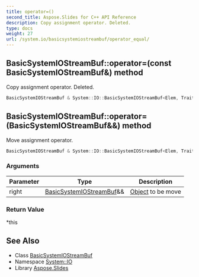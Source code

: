 ```yaml
---
title: operator=()
second_title: Aspose.Slides for C++ API Reference
description: Copy assignment operator. Deleted.
type: docs
weight: 27
url: /system.io/basicsystemiostreambuf/operator_equal/
---
```

## BasicSystemIOStreamBuf::operator=(const BasicSystemIOStreamBuf\&) method


Copy assignment operator. Deleted.

```cpp
BasicSystemIOStreamBuf & System::IO::BasicSystemIOStreamBuf<Elem, Traits>::operator=(const BasicSystemIOStreamBuf &)=delete
```

## BasicSystemIOStreamBuf::operator=(BasicSystemIOStreamBuf\&&) method


Move assignment operator.

```cpp
BasicSystemIOStreamBuf & System::IO::BasicSystemIOStreamBuf<Elem, Traits>::operator=(BasicSystemIOStreamBuf &&right) noexcept
```


### Arguments

| Parameter | Type | Description |
| --- | --- | --- |
| right | [BasicSystemIOStreamBuf](../)\&& | [Object](../../../system/object/) to be move |

### Return Value

*this

## See Also

* Class [BasicSystemIOStreamBuf](../)
* Namespace [System::IO](../../)
* Library [Aspose.Slides](../../../)